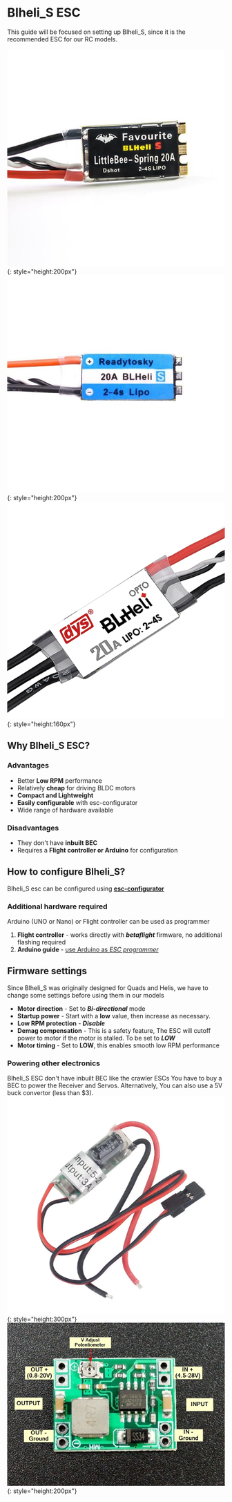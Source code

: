 # Blheli_S ESC

This guide will be focused on setting up Blheli_S, since it is the recommended ESC for our RC models.

![alt text](images/blheli-littlebee.webp){: style="height:200px"}
![alt text](images/blheli-readytosky.webp){: style="height:200px"}
![alt text](images/blheli-dys.webp){: style="height:160px"} 

## Why Blheli_S ESC?

### Advantages
* Better **Low RPM** performance
* Relatively **cheap** for driving BLDC motors
* **Compact and Lightweight**
* **Easily configurable** with esc-configurator
* Wide range of hardware available

### Disadvantages
* They don't have **inbuilt BEC**
* Requires a **Flight controller or Arduino** for configuration

## How to configure Blheli_S?
Blheli_S esc can be configured using **[esc-configurator](https://esc-configurator.com)**

### Additional hardware required
Arduino (UNO or Nano) or Flight controller can be used as programmer

1. **Flight controller** - works directly with ***betaflight*** firmware, no additional flashing required
2. **Arduino guide** - [use Arduino as *ESC programmer*](https://youtu.be/i6lhMcQLRSU)

## Firmware settings
Since Blheli_S was originally designed for Quads and Helis, we have to change some settings before using them in our models

* **Motor direction** - Set to ***Bi-directional*** mode
* **Startup power** - Start with a **low** value, then increase as necessary.
* **Low RPM protection** - ***Disable***
* **Demag compensation** - This is a safety feature, The ESC will cutoff power to motor if the motor is stalled. To be set to ***LOW***
* **Motor timing** - Set to **LOW**, this enables smooth low RPM performance

### Powering other electronics

Blheli_S ESC don't have inbuilt BEC like the crawler ESCs
You have to buy a BEC to power the Receiver and Servos.
Alternatively, You can also use a 5V buck convertor (less than $3).
![alt text](images/ubec.webp){: style="height:300px"} 
![alt text](images/mp1584.webp){: style="height:200px"} 

